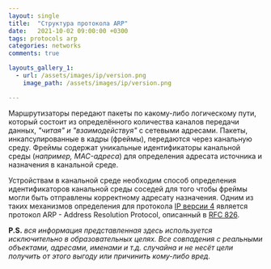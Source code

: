 ```yaml
---
layout: single
title:  "Структура протокола ARP"
date:   2021-10-02 09:00:00 +0300
tags: protocols arp 
categories: networks
comments: true

layouts_gallery_1:
  - url: /assets/images/ip/version.png
    image_path: /assets/images/ip/version.png

---
```


Маршрутизаторы передают пакеты по какому-либо логическому пути, который состоит из определённого количества каналов передачи данных, *"читая" и "взаимодействуя"* с сетевыми адресами. Пакеты, инкапсулированные в кадры (фреймы), передаются через канальную среду. Фреймы содержат уникальные идентификаторы канальной среды (*например, MAC-адреса*) для определения адресата источника и назначения в канальной среде.

Устройствам в канальной среде необходим способ определения идентификаторов канальной среды соседей для того чтобы фреймы могли быть отправлены корректному адресату назначения. Одним из таких механизмов определения для протокола [IP версии 4](/networks/ip_prot/) является протокол ARP - Address Resolution Protocol, описанный в [RFC 826](https://www.rfc-editor.org/rfc/rfc826.html).

**P.S.** *вся информация представленная здесь используется исключительно в образовательных целях. Все совпадения с реальными объектами, адресами, именами и т.д. случайна и не несёт цели получить от этого выгоду или причинить кому-либо вред.*